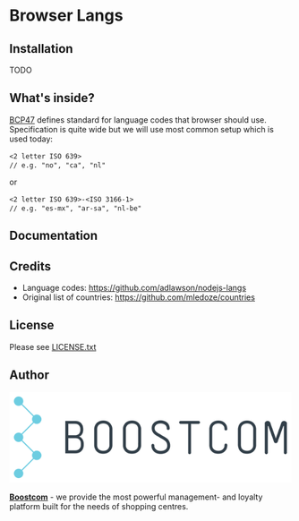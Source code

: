 # Browser Langs

## Installation

TODO

## What's inside?

[BCP47](https://tools.ietf.org/html/bcp47) defines standard for language codes that browser should use. Specification is quite wide but we will use most common setup which is used today:

```
<2 letter ISO 639>
// e.g. "no", "ca", "nl"
```

or

```
<2 letter ISO 639>-<ISO 3166-1>
// e.g. "es-mx", "ar-sa", "nl-be"
```

## Documentation


## Credits

* Language codes: https://github.com/adlawson/nodejs-langs
* Original list of countries: https://github.com/mledoze/countries

## License

Please see [LICENSE.txt](LICENSE.txt)

## Author

![Boostcom](boostcom-logo.png)

**[Boostcom](https://boostcom.com/)** - we provide the most powerful management- and loyalty platform built for the needs of shopping centres.
